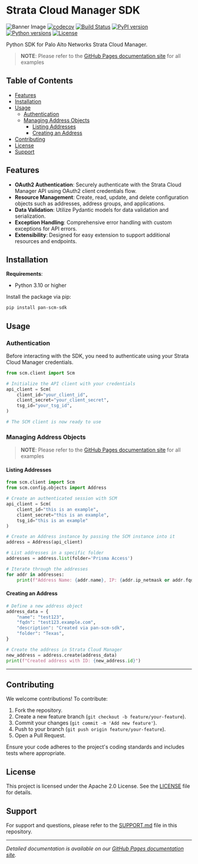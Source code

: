 # Strata Cloud Manager SDK

![Banner Image](https://raw.githubusercontent.com/cdot65/pan-scm-sdk/main/docs/images/logo.svg)
[![codecov](https://codecov.io/github/cdot65/pan-scm-sdk/graph/badge.svg?token=BB39SMLYFP)](https://codecov.io/github/cdot65/pan-scm-sdk)
[![Build Status](https://github.com/cdot65/pan-scm-sdk/actions/workflows/ci.yml/badge.svg)](https://github.com/cdot65/pan-scm-sdk/actions/workflows/ci.yml)
[![PyPI version](https://badge.fury.io/py/pan-scm-sdk.svg)](https://badge.fury.io/py/pan-scm-sdk)
[![Python versions](https://img.shields.io/pypi/pyversions/pan-scm-sdk.svg)](https://pypi.org/project/pan-scm-sdk/)
[![License](https://img.shields.io/github/license/cdot65/pan-scm-sdk.svg)](https://github.com/cdot65/pan-scm-sdk/blob/main/LICENSE)

Python SDK for Palo Alto Networks Strata Cloud Manager.

> **NOTE**: Please refer to the [GitHub Pages documentation site](https://cdot65.github.io/pan-scm-sdk/) for all
> examples

## Table of Contents

- [Features](#features)
- [Installation](#installation)
- [Usage](#usage)
    - [Authentication](#authentication)
    - [Managing Address Objects](#managing-address-objects)
        - [Listing Addresses](#listing-addresses)
        - [Creating an Address](#creating-an-address)
- [Contributing](#contributing)
- [License](#license)
- [Support](#support)

## Features

- **OAuth2 Authentication**: Securely authenticate with the Strata Cloud Manager API using OAuth2 client credentials
  flow.
- **Resource Management**: Create, read, update, and delete configuration objects such as addresses, address groups, and
  applications.
- **Data Validation**: Utilize Pydantic models for data validation and serialization.
- **Exception Handling**: Comprehensive error handling with custom exceptions for API errors.
- **Extensibility**: Designed for easy extension to support additional resources and endpoints.

## Installation

**Requirements**:

- Python 3.10 or higher

Install the package via pip:

```bash
pip install pan-scm-sdk
```

## Usage

### Authentication

Before interacting with the SDK, you need to authenticate using your Strata Cloud Manager credentials.

```python
from scm.client import Scm

# Initialize the API client with your credentials
api_client = Scm(
    client_id="your_client_id",
    client_secret="your_client_secret",
    tsg_id="your_tsg_id",
)

# The SCM client is now ready to use
```

### Managing Address Objects

> **NOTE**: Please refer to the [GitHub Pages documentation site](https://cdot65.github.io/pan-scm-sdk/) for all
> examples

#### Listing Addresses

```python
from scm.client import Scm
from scm.config.objects import Address

# Create an authenticated session with SCM
api_client = Scm(
    client_id="this is an example",
    client_secret="this is an example",
    tsg_id="this is an example"
)

# Create an Address instance by passing the SCM instance into it
address = Address(api_client)

# List addresses in a specific folder
addresses = address.list(folder='Prisma Access')

# Iterate through the addresses
for addr in addresses:
    print(f"Address Name: {addr.name}, IP: {addr.ip_netmask or addr.fqdn}")
```

#### Creating an Address

```python
# Define a new address object
address_data = {
    "name": "test123",
    "fqdn": "test123.example.com",
    "description": "Created via pan-scm-sdk",
    "folder": "Texas",
}

# Create the address in Strata Cloud Manager
new_address = address.create(address_data)
print(f"Created address with ID: {new_address.id}")
```

---

## Contributing

We welcome contributions! To contribute:

1. Fork the repository.
2. Create a new feature branch (`git checkout -b feature/your-feature`).
3. Commit your changes (`git commit -m 'Add new feature'`).
4. Push to your branch (`git push origin feature/your-feature`).
5. Open a Pull Request.

Ensure your code adheres to the project's coding standards and includes tests where appropriate.

## License

This project is licensed under the Apache 2.0 License. See the [LICENSE](./LICENSE) file for details.

## Support

For support and questions, please refer to the [SUPPORT.md](./SUPPORT.md) file in this repository.

---

*Detailed documentation is available on our [GitHub Pages documentation site](https://cdot65.github.io/pan-scm-sdk/).*